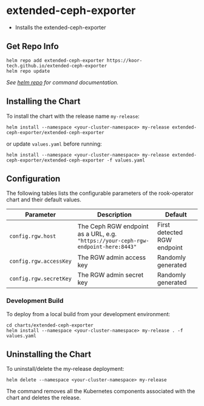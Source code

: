 # extended-ceph-exporter

* Installs the extended-ceph-exporter

## Get Repo Info

```console
helm repo add extended-ceph-exporter https://koor-tech.github.io/extended-ceph-exporter
helm repo update
```

_See [helm repo](https://helm.sh/docs/helm/helm_repo/) for command documentation._

## Installing the Chart

To install the chart with the release name `my-release`:

```console
helm install --namespace <your-cluster-namespace> my-release extended-ceph-exporter/extended-ceph-exporter 
```

or update `values.yaml` before running:

```console
helm install --namespace <your-cluster-namespace> my-release extended-ceph-exporter/extended-ceph-exporter -f values.yaml
```

## Configuration

The following tables lists the configurable parameters of the rook-operator chart and their default values.

| Parameter              | Description                                                                       | Default                     |
|------------------------|-----------------------------------------------------------------------------------|-----------------------------|
| `config.rgw.host`      | The Ceph RGW endpoint as a URL, e.g. `"https://your-ceph-rgw-endpoint-here:8443"` | First detected RGW endpoint |
| `config.rgw.accessKey` | The RGW admin access key                                                          | Randomly generated          |
| `config.rgw.secretKey` | The RGW admin secret key                                                          | Randomly generated          |

### Development Build
To deploy from a local build from your development environment:

```console
cd charts/extended-ceph-exporter
helm install --namespace <your-cluster-namespace> my-release . -f values.yaml
```

## Uninstalling the Chart

To uninstall/delete the my-release deployment:

```console
helm delete --namespace <your-cluster-namespace> my-release
```

The command removes all the Kubernetes components associated with the chart and deletes the release.
